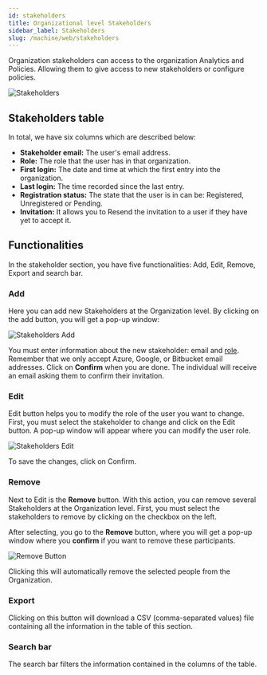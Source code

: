 ```yaml
---
id: stakeholders
title: Organizational level Stakeholders
sidebar_label: Stakeholders
slug: /machine/web/stakeholders
---
```


Organization stakeholders can access to
the organization Analytics and Policies.
Allowing them to give access to new
stakeholders or configure policies.

![Stakeholders](https://res.cloudinary.com/fluid-attacks/image/upload/v1668687857/docs/web/stakeholders/stakeholders.png)

## Stakeholders table

In total, we have six columns which are described below:

- **Stakeholder email:**
  The user's email address.
- **Role:**
  The role that the user has
  in that organization.
- **First login:**
  The date and time at which the
  first entry into the organization.
- **Last login:**
  The time recorded since the last entry.
- **Registration status:**
  The state that the user is in can be:
  Registered,
  Unregistered or Pending.
- **Invitation:**
  It allows you to Resend the
  invitation to a user if they
  have yet to accept it.
## Functionalities​

In the stakeholder section,
you have five
functionalities:
Add,
Edit,
Remove,
Export and search bar.

### Add

Here you can add new Stakeholders
at the Organization level.
By clicking on the add button,
you will get a pop-up window:

![Stakeholders Add](https://res.cloudinary.com/fluid-attacks/image/upload/v1658774735/docs/web/analytics/stakeholders/stakeh_add.png)

You must enter information about
the new stakeholder: email and [role](/machine/web/groups/roles).
Remember that we
only accept Azure,
Google,
or Bitbucket email addresses.
Click on **Confirm** when you are done.
The individual will receive an email
asking them to confirm their invitation.

### Edit

Edit button helps you to modify the
role of the user you want to change.
First,
you must select the stakeholder to
change and click on the Edit button.
A pop-up window will appear where
you can modify the user role.

![Stakeholders Edit](https://res.cloudinary.com/fluid-attacks/image/upload/v1658774735/docs/web/analytics/stakeholders/stakeh_edit.png)

To save the changes,
click on Confirm.

### Remove

Next to Edit is the **Remove** button.
With this action,
you can remove several Stakeholders
at the Organization level.
First,
you must select the stakeholders
to remove by clicking on the
checkbox on the left.

After selecting,
you go to the **Remove** button,
where you will get a pop-up window
where you **confirm** if you want
to remove these participants.

![Remove Button](https://res.cloudinary.com/fluid-attacks/image/upload/v1668688031/docs/web/stakeholders/remove.png)

Clicking this will automatically
remove the selected people from
the Organization.

### Export

Clicking on this button will
download a CSV (comma-separated values)
file containing all the information
in the table of this section.

### Search bar

The search bar filters the information
contained in the columns of the table.
